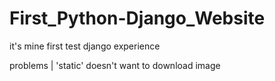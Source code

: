 # First_Python-Django_Website
it's mine first test django experience

problems | 'static' doesn't want to download image

